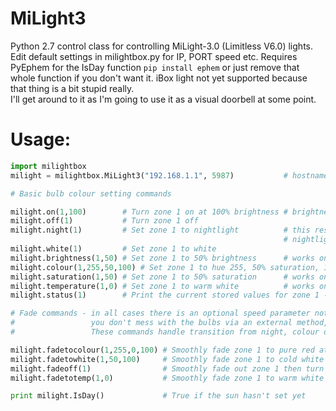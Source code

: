 # MiLight3
Python 2.7 control class for controlling MiLight-3.0 (Limitless V6.0) lights.  
Edit default settings in milightbox.py for IP, PORT speed etc.
Requires PyEphem for the IsDay function `pip install ephem` or just remove that whole function if you don't want it.
iBox light not yet supported because that thing is a bit stupid really.  
I'll get around to it as I'm going to use it as a visual doorbell at some point.

# Usage:
```python
import milightbox
milight = milightbox.MiLight3("192.168.1.1", 5987)           # hostname/IP and port are optional

# Basic bulb colour setting commands

milight.on(1,100)        # Turn zone 1 on at 100% brightness # brightness optional but recommended
milight.off(1)           # Turn zone 1 off
milight.night(1)         # Set zone 1 to nightlight          # this resets colour temperature to 100 (cool) as the
                                                             # nightlight is in cool white
milight.white(1)         # Set zone 1 to white
milight.brightness(1,50) # Set zone 1 to 50% brightness      # works on both white and colour
milight.colour(1,255,50,100) # Set zone 1 to hue 255, 50% saturation, 100% brightness
milight.saturation(1,50) # Set zone 1 to 50% saturation      # works on colour only
milight.temperature(1,0) # Set zone 1 to warm white          # works on white only
milight.status(1)        # Print the current stored values for zone 1 - used for debugging

# Fade commands - in all cases there is an optional speed parameter not shown. Note these only work correctly if 
#                 you don't mess with the bulbs via an external method, such as the app or remote control.
#                 These commands handle transition from night, colour or white to colour or white

milight.fadetocolour(1,255,0,100) # Smoothly fade zone 1 to pure red at 100% brightness
milight.fadetowhite(1,50,100)     # Smoothly fade zone 1 to cold white at 50% brightness
milight.fadeoff(1)                # Smoothly fade out zone 1 then turn it off
milight.fadetotemp(1,0)           # Smoothly fade zone 1 to warm white

print milight.IsDay()             # True if the sun hasn't set yet
```
